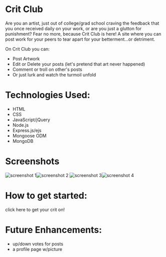 # Crit Club

Are you an artist, just out of college/grad school craving the feedback that you once received daily on your work, or are you just a glutton for punishment? Fear no more, because Crit Club is here! A site where you can post work for your peers to tear apart for your betterment...or detriment. 

On Crit Club you can:
- Post Artwork
- Edit or Delete your posts (let's pretend that art never happened)
- Comment or troll on other's posts 
- Or just lurk and watch the turmoil unfold

# Technologies Used:
- HTML
- CSS
- JavaScript/jQuery
- Node.js
- Express.js/ejs
- Mongoose ODM
- MongoDB

# Screenshots
![screenshot 1](/images/screenShot1.png)![screenshot 2](/images/screenShot2.png)
![screenshot 3](/images/screenShot3.png)![screenshot 4](/images/screenShot4.png)


# How to get started:
click here to get your crit on!

# Future Enhancements:

- up/down votes for posts
- a profile page w/picture 




